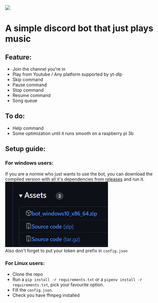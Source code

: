 <img src="https://www.adweek.com/wp-content/uploads/2021/01/DiscordLogo3-2.jpg" height="100">

# A simple discord bot that just plays music

## Feature:

- Join the channel you're in
- Play from Youtube / Any platform supported by yt-dlp
- Skip command
- Pause command
- Stop command
- Resume command
- Song queue

## To do:

- Help command
- Some optimization until it runs smooth on a raspberry pi 3b

## Setup guide:
### For windows users:
If you are a normie who just wants to use the bot, you can download the compiled version with all it's dependencies from [releases](https://github.com/Omicron166/Discord-Bot/releases/latest) and run it.
![](./images/release.jpg)
<br> Also don't forget to put your token and prefix in `config.json`
### For Linux users:
- Clone the repo
- Run a `pip install -r requirements.txt` or a `pipenv install -r requirements.txt`, pick your favourite option.
- Fill the `config.json`.
- Check you have ffmpeg installed

